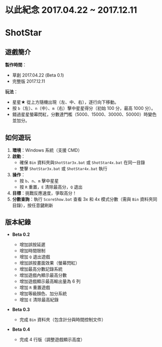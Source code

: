 # 以此紀念  2017.04.22 ~ 2017.12.11
# ShotStar 
## 遊戲簡介


 **製作時間**：
 
 - 草創 2017.04.22 (Beta 0.1)
 - 完整版 2017.12.11  

 **玩法**：  
  - 星星★ 從上方隨機出現（左、中、右），逐行向下移動。  
  - 按 `b`（左）、`n`（中）、`m`（右）擊中星星得分（初始 100 分，最高 1000 分）。  
  - 錯過星星螢幕閃紅，分數達門檻（5000、15000、30000、50000）時變色並加分。  

## 如何遊玩

1. **環境**：Windows 系統（支援 CMD）  
2. **啟動**：  
   - 確保 `Bin` 資料夾與`ShotStar3x.bat` 或 `ShotStar4x.bat`  在同一目錄  
   - 雙擊 `ShotStar3x.bat` 或 `ShotStar4x.bat` 執行  
3. **操作**：  
   - 按 `b`、`n`、`m` 擊中星星  
   - 按 `R` 重置，`E` 清除最高分，`Q` 退出  
4. **目標**：挑戰反應速度，爭取高分！  
5. **分數查詢**：執行 `ScoreShow.bat` 查看 3x 和 4x 模式分數（需與 `Bin` 資料夾同目錄），按任意鍵刷新

## 版本紀錄

- **Beta 0.2**  
  - 增加誤按延遲  
  - 增加時間限制  
  - 增加 `Q` 退出遊戲  
  - 增加誤按畫面效果（螢幕閃紅）  
  - 增加最高分數記錄系統  
  - 增加遊戲內顯示最高分數  
  - 增加遊戲顯示最高輸出量為 6 列  
  - 增加 `R` 重置遊戲  
  - 增加等級顏色、加分系統  
  - 增加 `E` 清除最高紀錄  

- **Beta 0.3**  
  - 完成 `Bin` 資料夾（包含計分與時間控制文件）  

- **Beta 0.4**  
  - 完成 4 行版（調整遊戲顯示高度）  
